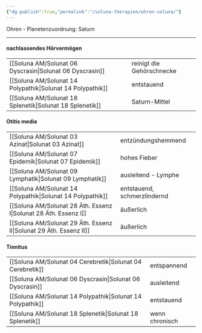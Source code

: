 ```yaml
---
{"dg-publish":true,"permalink":"/soluna-therapien/ohren-soluna/"}
---
```


Ohren - Planetenzuordnung: Saturn
***
#### nachlassendes Hörvermögen
|   |   |
|---|---|
[[Soluna AM/Solunat 06 Dyscrasin\|Solunat 06 Dyscrasin]]   | reinigt die Gehörschnecke  |
[[Soluna AM/Solunat 14 Polypathik\|Solunat 14 Polypathik]]     | entstauend      |
[[Soluna AM/Solunat 18 Splenetik\|Solunat 18 Splenetik]]     | Saturn-Mittel |

#### Otitis media
|   |   |
|---|---|
[[Soluna AM/Solunat 03 Azinat\|Solunat 03 Azinat]]          | entzündungshemmend   |
[[Soluna AM/Solunat 07 Epidemik\|Solunat 07 Epidemik]]    | hohes Fieber           |
[[Soluna AM/Solunat 09 Lymphatik\|Solunat 09 Lymphatik]]    | ausleitend - Lymphe   |
[[Soluna AM/Solunat 14 Polypathik\|Solunat 14 Polypathik]]   | entstauend, schmerzlindernd   |
[[Soluna AM/Solunat 28 Äth. Essenz I\|Solunat 28 Äth. Essenz I]] | äußerlich |
[[Soluna AM/Solunat 29 Äth. Essenz II\|Solunat 29 Äth. Essenz II]] | äußerlich |

#### Tinnitus
|   |   |
|---|---|
[[Soluna AM/Solunat 04 Cerebretik\|Solunat 04 Cerebretik]]  | entspannend    |
[[Soluna AM/Solunat 06 Dyscrasin\|Solunat 06 Dyscrasin]]      | ausleitend             |
[[Soluna AM/Solunat 14 Polypathik\|Solunat 14 Polypathik]]   | entstauend     |
[[Soluna AM/Solunat 18 Splenetik\|Solunat 18 Splenetik]]     | wenn chronisch  |